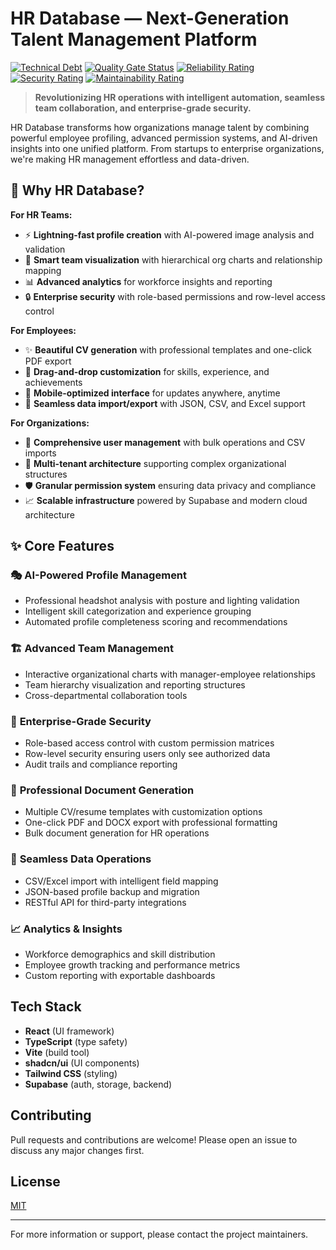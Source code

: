 # HR Database — Next-Generation Talent Management Platform

[![Technical Debt](https://sonarcloud.io/api/project_badges/measure?project=BrainStation-23_cvsite&metric=sqale_index)](https://sonarcloud.io/summary/new_code?id=BrainStation-23_cvsite)
[![Quality Gate Status](https://sonarcloud.io/api/project_badges/measure?project=BrainStation-23_cvsite&metric=alert_status)](https://sonarcloud.io/summary/new_code?id=BrainStation-23_cvsite)
[![Reliability Rating](https://sonarcloud.io/api/project_badges/measure?project=BrainStation-23_cvsite&metric=reliability_rating)](https://sonarcloud.io/summary/new_code?id=BrainStation-23_cvsite)
[![Security Rating](https://sonarcloud.io/api/project_badges/measure?project=BrainStation-23_cvsite&metric=security_rating)](https://sonarcloud.io/summary/new_code?id=BrainStation-23_cvsite)
[![Maintainability Rating](https://sonarcloud.io/api/project_badges/measure?project=BrainStation-23_cvsite&metric=sqale_rating)](https://sonarcloud.io/summary/new_code?id=BrainStation-23_cvsite)

> **Revolutionizing HR operations with intelligent automation, seamless team collaboration, and enterprise-grade security.**

HR Database transforms how organizations manage talent by combining powerful employee profiling, advanced permission systems, and AI-driven insights into one unified platform. From startups to enterprise organizations, we're making HR management effortless and data-driven.

## 🚀 Why HR Database?

**For HR Teams:**
- ⚡ **Lightning-fast profile creation** with AI-powered image analysis and validation
- 🎯 **Smart team visualization** with hierarchical org charts and relationship mapping  
- 📊 **Advanced analytics** for workforce insights and reporting
- 🔒 **Enterprise security** with role-based permissions and row-level access control

**For Employees:**
- ✨ **Beautiful CV generation** with professional templates and one-click PDF export
- 🎨 **Drag-and-drop customization** for skills, experience, and achievements
- 📱 **Mobile-optimized interface** for updates anywhere, anytime
- 🔄 **Seamless data import/export** with JSON, CSV, and Excel support

**For Organizations:**
- 👥 **Comprehensive user management** with bulk operations and CSV imports
- 🏢 **Multi-tenant architecture** supporting complex organizational structures
- 🛡️ **Granular permission system** ensuring data privacy and compliance
- 📈 **Scalable infrastructure** powered by Supabase and modern cloud architecture

## ✨ Core Features

### 🎭 **AI-Powered Profile Management**
- Professional headshot analysis with posture and lighting validation
- Intelligent skill categorization and experience grouping
- Automated profile completeness scoring and recommendations

### 🏗️ **Advanced Team Management** 
- Interactive organizational charts with manager-employee relationships
- Team hierarchy visualization and reporting structures
- Cross-departmental collaboration tools

### 🔐 **Enterprise-Grade Security**
- Role-based access control with custom permission matrices
- Row-level security ensuring users only see authorized data
- Audit trails and compliance reporting

### 📄 **Professional Document Generation**
- Multiple CV/resume templates with customization options
- One-click PDF and DOCX export with professional formatting
- Bulk document generation for HR operations

### 🔄 **Seamless Data Operations**
- CSV/Excel import with intelligent field mapping
- JSON-based profile backup and migration
- RESTful API for third-party integrations

### 📈 **Analytics & Insights**
- Workforce demographics and skill distribution
- Employee growth tracking and performance metrics
- Custom reporting with exportable dashboards

## Tech Stack
- **React** (UI framework)
- **TypeScript** (type safety)
- **Vite** (build tool)
- **shadcn/ui** (UI components)
- **Tailwind CSS** (styling)
- **Supabase** (auth, storage, backend)

## Contributing
Pull requests and contributions are welcome! Please open an issue to discuss any major changes first.

## License
[MIT](./LICENSE)

---

For more information or support, please contact the project maintainers.
